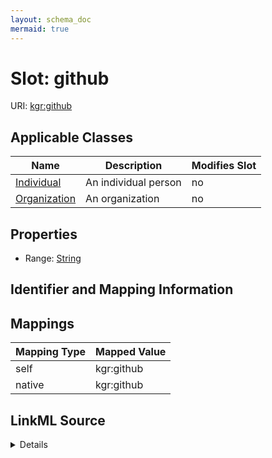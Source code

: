 ```yaml
---
layout: schema_doc
mermaid: true
---
```




# Slot: github



URI: [kgr:github](https://w3id.org/bridge2ai/data-sheets-schema/github)



<!-- no inheritance hierarchy -->





## Applicable Classes

| Name | Description | Modifies Slot |
| --- | --- | --- |
| [Individual](Individual.html) | An individual person |  no  |
| [Organization](Organization.html) | An organization |  no  |







## Properties

* Range: [String](String.html)





## Identifier and Mapping Information








## Mappings

| Mapping Type | Mapped Value |
| ---  | ---  |
| self | kgr:github |
| native | kgr:github |




## LinkML Source

<details>
```yaml
name: github
alias: github
domain_of:
- Individual
- Organization
range: string

```
</details>
